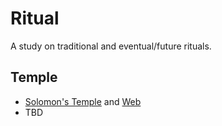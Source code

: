 # Ritual

A study on traditional and eventual/future rituals.

## Temple

- [Solomon's Temple](temple/solomon) and [Web](?file=temple/solomon/README.md)
- TBD


